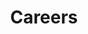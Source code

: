 ---
title: Careers
nav_title: Careers
sub_title: Come work with us and help build tomorrow's technology.
team_photos_title: The Team
team_photos_sub_title: We're a close group of co-workers, engineers, and friends.
benefits_photos_title: The Team
benefits_photos_sub_title: We're a close group of co-workers, engineers, and friends.
benefits:
  - salary:
    title: Competitive Salary
    sub_title: Lorem ipsum dolor amet 3 wolf moon butcher tumeric chia slow-carb roof party bushwick occupy art party hashtag. Man bun cray marfa fixie seitan. 
    image: /images/careers/money-glyph.svg
  - health:
    title: Health, Vision, Dental
    sub_title: Lorem ipsum dolor amet 3 wolf moon butcher tumeric chia slow-carb roof party bushwick occupy art party hashtag. Man bun cray marfa fixie seitan. 
    image: /images/careers/medical-glyph.svg
  - vacation:
    title: Awesome Vacation Policy
    sub_title: Lorem ipsum dolor amet 3 wolf moon butcher tumeric chia slow-carb roof party bushwick occupy art party hashtag. Man bun cray marfa fixie seitan. 
    image: /images/careers/plane-glyph.svg
  - learning:
    title: Challenging Work
    sub_title: Lorem ipsum dolor amet 3 wolf moon butcher tumeric chia slow-carb roof party bushwick occupy art party hashtag. Man bun cray marfa fixie seitan. 
    image: /images/careers/cog-glyph.svg
  - growth:
    title: Growth Opportunities
    sub_title: Lorem ipsum dolor amet 3 wolf moon butcher tumeric chia slow-carb roof party bushwick occupy art party hashtag. Man bun cray marfa fixie seitan.
    image: /images/careers/chart-glyph.svg
  - office:
    title: Awesome Office
    sub_title: Lorem ipsum dolor amet 3 wolf moon butcher tumeric chia slow-carb roof party bushwick occupy art party hashtag. Man bun cray marfa fixie seitan. 
    image: /images/careers/building-glyph.svg
---